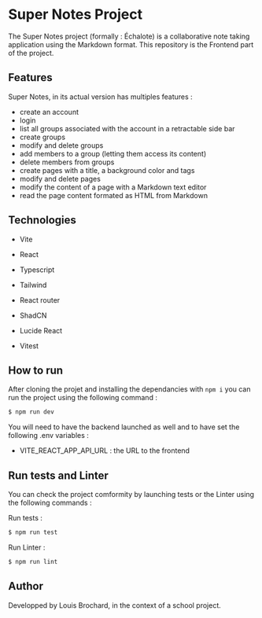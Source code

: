 # Super Notes Project

The Super Notes project (formally : Échalote) is a collaborative note taking application using the Markdown format.
This repository is the Frontend part of the project.


## Features 

Super Notes, in its actual version has multiples features :

- create an account 
- login 
- list all groups associated with the account in a retractable side bar
- create groups
- modify and delete groups
- add members to a group (letting them access its content)
- delete members from groups
- create pages with a title, a background color and tags
- modify and delete pages
- modify the content of a page with a Markdown text editor
- read the page content formated as HTML from Markdown



## Technologies  

- Vite
- React
- Typescript
- Tailwind


- React router
- ShadCN
- Lucide React
- Vitest


## How to run

After cloning the projet and installing the dependancies with `npm i` you can run the project using the following command : 

```bash
$ npm run dev
```

You will need to have the backend launched as well and to have set the following .env variables :

- VITE_REACT_APP_API_URL : the URL to the frontend

## Run tests and Linter

You can check the project comformity by launching tests or the Linter using the following commands :

Run tests :

```bash
$ npm run test
```

Run Linter :

```bash
$ npm run lint
```

## Author 

Developped by Louis Brochard, in the context of a school project.